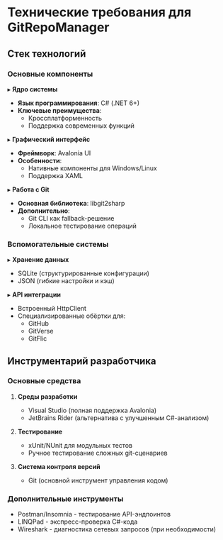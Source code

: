 # Технические требования для GitRepoManager

## Стек технологий

### Основные компоненты

▸ **Ядро системы**  
- **Язык программирования**: C# (.NET 6+)  
- **Ключевые преимущества**:  
  - Кроссплатформенность  
  - Поддержка современных функций  

▸ **Графический интерфейс**  
- **Фреймворк**: Avalonia UI  
- **Особенности**:  
  - Нативные компоненты для Windows/Linux  
  - Поддержка XAML  

▸ **Работа с Git**  
- **Основная библиотека**: libgit2sharp  
- **Дополнительно**:  
  - Git CLI как fallback-решение  
  - Локальное тестирование операций  

### Вспомогательные системы

▸ **Хранение данных**  
- SQLite (структурированные конфигурации)  
- JSON (гибкие настройки и кэш)  

▸ **API интеграции**  
- Встроенный HttpClient  
- Специализированные обёртки для:  
  - GitHub  
  - GitVerse  
  - GitFlic  

## Инструментарий разработчика

### Основные средства

1. **Среды разработки**  
   - Visual Studio (полная поддержка Avalonia)  
   - JetBrains Rider (альтернатива с улучшенным C#-анализом)  

2. **Тестирование**  
   - xUnit/NUnit для модульных тестов  
   - Ручное тестирование сложных git-сценариев  

3. **Система контроля версий**  
   - Git (основной инструмент управления кодом)  

### Дополнительные инструменты

- Postman/Insomnia - тестирование API-эндпоинтов  
- LINQPad - экспресс-проверка C#-кода  
- Wireshark - диагностика сетевых запросов (при необходимости)  
